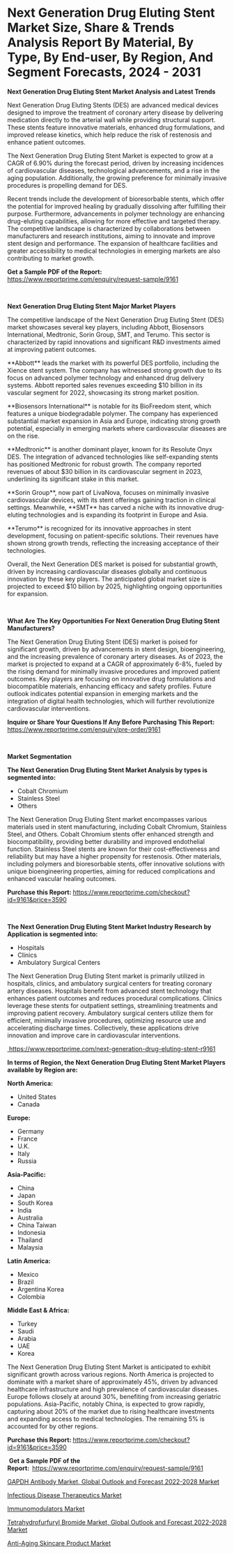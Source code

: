 <p><h1>Next Generation Drug Eluting Stent Market Size, Share & Trends Analysis Report By Material, By Type, By End-user, By Region, And Segment Forecasts, 2024 - 2031</h1></p><p><strong>Next Generation Drug Eluting Stent Market Analysis and Latest Trends</strong></p>
<p><p>Next Generation Drug Eluting Stents (DES) are advanced medical devices designed to improve the treatment of coronary artery disease by delivering medication directly to the arterial wall while providing structural support. These stents feature innovative materials, enhanced drug formulations, and improved release kinetics, which help reduce the risk of restenosis and enhance patient outcomes. </p><p>The Next Generation Drug Eluting Stent Market is expected to grow at a CAGR of 6.90% during the forecast period, driven by increasing incidences of cardiovascular diseases, technological advancements, and a rise in the aging population. Additionally, the growing preference for minimally invasive procedures is propelling demand for DES. </p><p>Recent trends include the development of bioresorbable stents, which offer the potential for improved healing by gradually dissolving after fulfilling their purpose. Furthermore, advancements in polymer technology are enhancing drug-eluting capabilities, allowing for more effective and targeted therapy. The competitive landscape is characterized by collaborations between manufacturers and research institutions, aiming to innovate and improve stent design and performance. The expansion of healthcare facilities and greater accessibility to medical technologies in emerging markets are also contributing to market growth.</p></p>
<p><strong>Get a Sample PDF of the Report:&nbsp;</strong> <a href="https://www.reportprime.com/enquiry/request-sample/9161">https://www.reportprime.com/enquiry/request-sample/9161</a></p>
<p>&nbsp;</p>
<p><strong>Next Generation Drug Eluting Stent Major Market Players</strong></p>
<p><p>The competitive landscape of the Next Generation Drug Eluting Stent (DES) market showcases several key players, including Abbott, Biosensors International, Medtronic, Sorin Group, SMT, and Terumo. This sector is characterized by rapid innovations and significant R&D investments aimed at improving patient outcomes.</p><p>**Abbott** leads the market with its powerful DES portfolio, including the Xience stent system. The company has witnessed strong growth due to its focus on advanced polymer technology and enhanced drug delivery systems. Abbott reported sales revenues exceeding $10 billion in its vascular segment for 2022, showcasing its strong market position.</p><p>**Biosensors International** is notable for its BioFreedom stent, which features a unique biodegradable polymer. The company has experienced substantial market expansion in Asia and Europe, indicating strong growth potential, especially in emerging markets where cardiovascular diseases are on the rise.</p><p>**Medtronic** is another dominant player, known for its Resolute Onyx DES. The integration of advanced technologies like self-expanding stents has positioned Medtronic for robust growth. The company reported revenues of about $30 billion in its cardiovascular segment in 2023, underlining its significant stake in this market.</p><p>**Sorin Group**, now part of LivaNova, focuses on minimally invasive cardiovascular devices, with its stent offerings gaining traction in clinical settings. Meanwhile, **SMT** has carved a niche with its innovative drug-eluting technologies and is expanding its footprint in Europe and Asia.</p><p>**Terumo** is recognized for its innovative approaches in stent development, focusing on patient-specific solutions. Their revenues have shown strong growth trends, reflecting the increasing acceptance of their technologies.</p><p>Overall, the Next Generation DES market is poised for substantial growth, driven by increasing cardiovascular diseases globally and continuous innovation by these key players. The anticipated global market size is projected to exceed $10 billion by 2025, highlighting ongoing opportunities for expansion.</p></p>
<p>&nbsp;</p>
<p><strong>What Are The Key Opportunities For Next Generation Drug Eluting Stent Manufacturers?</strong></p>
<p><p>The Next Generation Drug Eluting Stent (DES) market is poised for significant growth, driven by advancements in stent design, bioengineering, and the increasing prevalence of coronary artery diseases. As of 2023, the market is projected to expand at a CAGR of approximately 6-8%, fueled by the rising demand for minimally invasive procedures and improved patient outcomes. Key players are focusing on innovative drug formulations and biocompatible materials, enhancing efficacy and safety profiles. Future outlook indicates potential expansion in emerging markets and the integration of digital health technologies, which will further revolutionize cardiovascular interventions.</p></p>
<p><strong>Inquire or Share Your Questions If Any Before Purchasing This Report:</strong> <a href="https://www.reportprime.com/enquiry/pre-order/9161">https://www.reportprime.com/enquiry/pre-order/9161</a></p>
<p>&nbsp;</p>
<p><strong>Market Segmentation</strong></p>
<p><strong>The Next Generation Drug Eluting Stent Market Analysis by types is segmented into:</strong></p>
<p><ul><li>Cobalt Chromium</li><li>Stainless Steel</li><li>Others</li></ul></p>
<p><p>The Next Generation Drug Eluting Stent market encompasses various materials used in stent manufacturing, including Cobalt Chromium, Stainless Steel, and Others. Cobalt Chromium stents offer enhanced strength and biocompatibility, providing better durability and improved endothelial function. Stainless Steel stents are known for their cost-effectiveness and reliability but may have a higher propensity for restenosis. Other materials, including polymers and bioresorbable stents, offer innovative solutions with unique bioengineering properties, aiming for reduced complications and enhanced vascular healing outcomes.</p></p>
<p><strong>Purchase this Report:&nbsp;</strong><a href="https://www.reportprime.com/checkout?id=9161&price=3590">https://www.reportprime.com/checkout?id=9161&price=3590</a></p>
<p>&nbsp;</p>
<p><strong>The Next Generation Drug Eluting Stent Market Industry Research by Application is segmented into:</strong></p>
<p><ul><li>Hospitals</li><li>Clinics</li><li>Ambulatory Surgical Centers</li></ul></p>
<p><p>The Next Generation Drug Eluting Stent market is primarily utilized in hospitals, clinics, and ambulatory surgical centers for treating coronary artery diseases. Hospitals benefit from advanced stent technology that enhances patient outcomes and reduces procedural complications. Clinics leverage these stents for outpatient settings, streamlining treatments and improving patient recovery. Ambulatory surgical centers utilize them for efficient, minimally invasive procedures, optimizing resource use and accelerating discharge times. Collectively, these applications drive innovation and improve care in cardiovascular interventions.</p></p>
<p><a href="https://www.reportprime.com/next-generation-drug-eluting-stent-r9161">&nbsp;https://www.reportprime.com/next-generation-drug-eluting-stent-r9161</a></p>
<p><strong>In terms of Region, the Next Generation Drug Eluting Stent Market Players available by Region are:</strong></p>
<p>
    <p> <strong> North America: </strong>
        <ul>
            <li>United States</li>
            <li>Canada</li>
        </ul>
        </p> 
    <p> <strong> Europe: </strong>
        <ul>
            <li>Germany</li>
            <li>France</li>
            <li>U.K.</li>
            <li>Italy</li>
            <li>Russia</li>
        </ul>
        </p> 
    <p> <strong> Asia-Pacific: </strong>
        <ul>
            <li>China</li>
            <li>Japan</li>
            <li>South Korea</li>
            <li>India</li>
            <li>Australia</li>
            <li>China Taiwan</li>
            <li>Indonesia</li>
            <li>Thailand</li>
            <li>Malaysia</li>
        </ul>
        </p> 
    <p> <strong> Latin America: </strong>
        <ul>
            <li>Mexico</li>
            <li>Brazil</li>
            <li>Argentina Korea</li>
            <li>Colombia</li>
        </ul>
        </p> 
    <p> <strong> Middle East & Africa: </strong>
        <ul>
            <li>Turkey</li>
            <li>Saudi</li>
            <li>Arabia</li>
            <li>UAE</li>
            <li>Korea</li>
        </ul>
    </p>
    </p>
<p><p>The Next Generation Drug Eluting Stent Market is anticipated to exhibit significant growth across various regions. North America is projected to dominate with a market share of approximately 45%, driven by advanced healthcare infrastructure and high prevalence of cardiovascular diseases. Europe follows closely at around 30%, benefiting from increasing geriatric populations. Asia-Pacific, notably China, is expected to grow rapidly, capturing about 20% of the market due to rising healthcare investments and expanding access to medical technologies. The remaining 5% is accounted for by other regions.</p></p>
<p><strong>Purchase this Report: </strong><a href="https://www.reportprime.com/checkout?id=9161&price=3590">https://www.reportprime.com/checkout?id=9161&price=3590</a></p>
<p>&nbsp;<strong>Get a Sample PDF of the Report:&nbsp;&nbsp;</strong><a href="https://www.reportprime.com/enquiry/request-sample/9161">https://www.reportprime.com/enquiry/request-sample/9161</a></p>
<p><strong></strong></p>
<p><p><a href="https://medium.com/@darrensipes2023/the-gapdh-antibody-market-global-outlook-and-forecast-2022-2028-market-report-analyzes-important-dcbf935452d0">GAPDH Antibody Market, Global Outlook and Forecast 2022-2028 Market</a></p><p><a href="https://www.linkedin.com/pulse/unlocking-growth-potential-market-strategic-analysis-infectious-w8dsc?trackingId=iVAX3rxNRtikKXHmIt5QzQ%3D%3D">Infectious Disease Therapeutics Market</a></p><p><a href="https://www.linkedin.com/pulse/driving-market-forces-immunomodulators-trends-future-forecasts-6vx8e?trackingId=LMwL5Dm3SsSgc4y3D%2FW%2Bnw%3D%3D">Immunomodulators Market</a></p><p><a href="https://medium.com/@darrensipes2023/the-tetrahydrofurfuryl-bromide-market-global-outlook-and-forecast-2022-2028-market-prioritizes-5aadbc81eb65">Tetrahydrofurfuryl Bromide Market, Global Outlook and Forecast 2022-2028 Market</a></p><p><a href="https://issuu.com/reportprime-2/docs/anti-aging-skincare-product-market-_1d3e19486b360b">Anti-Aging Skincare Product Market</a></p></p>